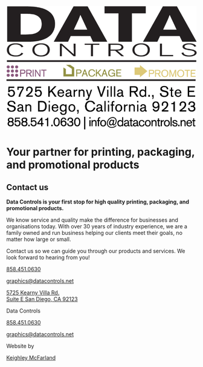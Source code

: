 <!DOCTYPE html>
<html lang="en">
  <head>
    <meta charset="UTF-8" />
    <meta name="viewport" content="width=device-width, initial-scale=1.0" />
    <meta http-equiv="X-UA-Compatible" content="ie=edge" />
    <title>Data Controls</title>
    <link rel="stylesheet" href="styles.css" />
    <script
      src="https://kit.fontawesome.com/c3069b9c2e.js"
      crossorigin="anonymous"
    ></script>
  </head>
  <body>
    <div class="wrapper">
      <div class="parallax-layer background"></div>
      <div class="parallax-layer base">
        <div class="container top">
          <img
            src="./public/Logo_Color_Stacked_RGB.jpg"
            alt="Data Controls logo"
            id="top-logo"
          />
          <h1>
            Your partner for printing, packaging, and promotional products
          </h1>
        </div>
        <div class="container middle">
          <div class="description">
            <h2>Contact us</h2>
            <p>
              <strong
                >Data Controls is your first stop for high quality printing,
                packaging, and promotional products.</strong
              >
            </p>
            <p>
              We know service and quality make the difference for businesses and
              organisations today. With over 30 years of industry experience, we
              are a family owned and run business helping our clients meet their
              goals, no matter how large or small.
            </p>
            <p>
              Contact us so we can guide you through our products and services.
              We look forward to hearing from you!
            </p>
          </div>
          <div class="contact-info">
            <div class="contact-info-line">
              <i class="fas fa-phone-alt"></i>
              <a href="tel:8584510630"> <p>858.451.0630</p></a>
            </div>
            <div class="contact-info-line">
              <i class="fas fa-envelope"></i>
              <a href="mailto:graphics@datacontrols.net">
                <p>graphics@datacontrols.net</p></a
              >
            </div>
            <div class="contact-info-line">
              <i class="fas fa-map-marked-alt"></i>
              <a href="https://goo.gl/maps/SNyUEmZo8bPtPeVE7">
                <p>5725 Kearny Villa Rd.<br />Suite E San Diego, CA 92123</p></a
              >
            </div>
          </div>
        </div>
        <footer class="section">
          <div class="footer-contact">
            <p>Data Controls</p>
            <div>
              <a href="tel:8584510630"><p>858.451.0630</p></a>
              <a href="mailto:graphics@datacontrols.net">
                <p>graphics@datacontrols.net</p></a
              >
            </div>
          </div>
          <div class="author">
            <p>
              Website by
            </p>
            <p>
              <a href="https://www.linkedin.com/in/keighleymcfarland/">
              Keighley McFarland</a
              >
            </p>
          </div>
        </footer>
      </div>
    </div>
  </body>
</html>
